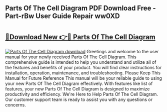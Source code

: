 ## Parts Of The Cell Diagram PDF Download Free - Part-rBw User Guide Repair ww0XD

# <h2><a href="http://dfukeo.blite.top/?on=Parts+Of+The+Cell+Diagram">🔗Download New 👉🔴 Parts Of The Cell Diagram</a></h2>

[![Parts Of The Cell Diagram download](https://i.imgur.com/lujVjoI.png)](http://dfukeo.blite.top/?on=Parts+Of+The+Cell+Diagram)
Greetings and welcome to the user manual for your newly received Parts Of The Cell Diagram. This comprehensive guide is intended to help you understand and utilize all of the features and benefits of your product. You will find clear instructions for installation, operation, maintenance, and troubleshooting. Please Keep This Manual for Future Reference This manual will be your reliable guide to using your new Parts Of The Cell Diagram effectively. With features like list of features, your new Parts Of The Cell Diagram is designed to maximize productivity and efficiency. We're Here to Help Parts Of The Cell Diagram. Our customer support team is ready to assist you with any questions or concerns.

